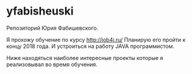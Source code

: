 # yfabisheuski
Репозиторий Юрия Фабишевского.

Я прохожу обучение по курсу http://job4j.ru/ Планирую его пройти к концу 2018 года. И устроиться на работу JAVA программистом.

Ниже находяться наиболее интересные проекты которые я реализовывал во время обучения. 